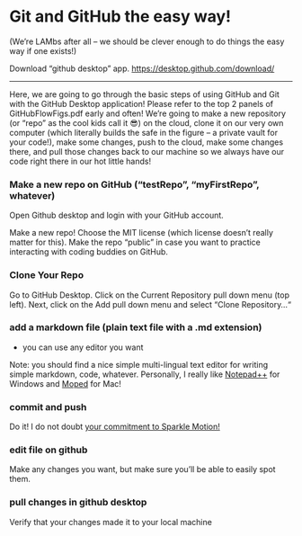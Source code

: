# Git and GitHub the easy way! 

(We’re LAMbs after all – we should be clever enough to do things the easy way if one exists!)

Download “github desktop” app. https://desktop.github.com/download/

-----

Here, we are going to go through the basic steps of using GitHub and Git with the GitHub Desktop application! Please refer to the top 2 panels of GitHubFlowFigs.pdf early and often! We’re going to make a new repository (or “repo”  as the cool kids call it 😎) on the cloud, clone it on our very own computer (which literally builds the safe in the figure – a private vault for your code!), make some changes, push to the cloud, make some changes there, and pull those changes back to our machine so we always have our code right there in our hot little hands!

### Make a new repo on GitHub (“testRepo”, “myFirstRepo”, whatever)

Open Github desktop and login with your GitHub account.

Make a new repo! Choose the MIT license (which license doesn’t really matter for this). Make the repo “public” in case you want to practice interacting with coding buddies on GitHub.

### Clone Your Repo

Go to GitHub Desktop. Click on the Current Repository pull down menu (top left). Next, click on the Add pull down menu and select “Clone Repository…“ 

### add a markdown file (plain text file with a .md extension)

* you can use any editor you want

Note: you should find a nice simple multi-lingual text editor for writing simple markdown, code, whatever. Personally, I really like [Notepad++](https://notepad-plus-plus.org/) for Windows and [Moped](https://apps.apple.com/us/app/moped-text-editor/id1477419086?mt=12) for Mac!

### commit and push

Do it! I do not doubt [your commitment to Sparkle Motion!](https://www.youtube.com/watch?v=4QJCn04dfek)

### edit file on github

Make any changes you want, but make sure you’ll be able to easily spot them.

### pull changes in github desktop

Verify that your changes made it to your local machine



